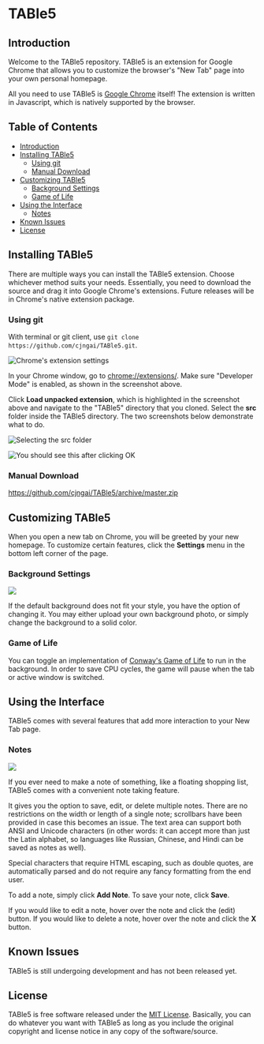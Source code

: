 # TABle5

## Introduction

Welcome to the TABle5 repository.  TABle5 is an extension for Google Chrome that allows you to customize the browser's "New Tab" page into your own personal homepage.

All you need to use TABle5 is [Google Chrome](https://www.google.com/chrome/browser/desktop/index.html) itself! The extension is written in Javascript, which is natively supported by the browser.

## Table of Contents

- [Introduction](#table5)
- [Installing TABle5](#installing-table5)
  - [Using git](#using-git)
  - [Manual Download](#manual-download)
- [Customizing TABle5](#customizing-table5)
  - [Background Settings](#background-settings)
  - [Game of Life](#game-of-life)
- [Using the Interface](#using-the-interface)
  - [Notes](#notes)
- [Known Issues](#known-issues)
- [License](#license)

## Installing TABle5

There are multiple ways you can install the TABle5 extension.  Choose whichever method suits your needs.  Essentially, you need to download the source and drag it into Google Chrome's extensions.  Future releases will be in Chrome's native extension package.

### Using git

With terminal or git client, use `git clone https://github.com/cjngai/TABle5.git`.

![Chrome's extension settings](https://cloud.githubusercontent.com/assets/14128808/11644447/34d4288a-9d1a-11e5-803c-e6c3b8e2c436.png)

In your Chrome window, go to [chrome://extensions/](chrome://extensions/).  Make sure "Developer Mode" is enabled, as shown in the screenshot above.

Click **Load unpacked extension**, which is highlighted in the screenshot above and navigate to the "TABle5" directory that you cloned.  Select the **src** folder inside the TABle5 directory.  The two screenshots below demonstrate what to do.

![Selecting the **src** folder](https://cloud.githubusercontent.com/assets/14128808/11644669/16fa89ce-9d1c-11e5-83b4-ec9d6e7bfde1.png)

![You should see this after clicking **OK**](https://cloud.githubusercontent.com/assets/14128808/11644689/4077bc9a-9d1c-11e5-91b5-68d34241739b.png)

### Manual Download

https://github.com/cjngai/TABle5/archive/master.zip



## Customizing TABle5

When you open a new tab on Chrome, you will be greeted by your new homepage.  To customize certain features, click the **Settings** menu in the bottom left corner of the page.

### Background Settings

![](https://cloud.githubusercontent.com/assets/14128808/11459085/47d67714-969c-11e5-86ed-5fd002c96ee5.png)

If the default background does not fit your style, you have the option of changing it.
You may either upload your own background photo, or simply change the background to a solid color.

### Game of Life

You can toggle an implementation of [Conway's Game of Life](https://en.wikipedia.org/wiki/Conway's_Game_of_Life) to run in the background.  In order to save CPU cycles, the game will pause when the tab or active window is switched.

## Using the Interface

TABle5 comes with several features that add more interaction to your New Tab page.

### Notes

![](https://cloud.githubusercontent.com/assets/14128808/11510090/d12b6ea4-982f-11e5-8733-075e37cb2ebc.png)

If you ever need to make a note of something, like a floating shopping list, TABle5 comes with a convenient note taking feature.

It gives you the option to save, edit, or delete multiple notes.  There are no restrictions on the width or length of a single note; scrollbars have been provided in case this becomes an issue.  The text area can support both ANSI and Unicode characters (in other words: it can accept more than just the Latin alphabet, so languages like Russian, Chinese, and Hindi can be saved as notes as well).  

Special characters that require HTML escaping, such as double quotes, are automatically parsed and do not require any fancy formatting from the end user.

To add a note, simply click **Add Note**.  To save your note, click **Save**.

If you would like to edit a note, hover over the note and click the (edit) button.  If you would like to delete a note, hover over the note and click the **X** button.

## Known Issues

TABle5 is still undergoing development and has not been released yet.  

## License

TABle5 is free software released under the [MIT License](https://tldrlegal.com/license/mit-license).  Basically, you can do whatever you want with TABle5 as long as you include the original copyright and license notice in any copy of the software/source.


